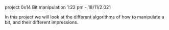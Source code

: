 project 0x14 Bit manipulation 1:22 pm - 18/11/2.021

In this project we will look at the different algorithms of how to manipulate a bit, and their different impressions.